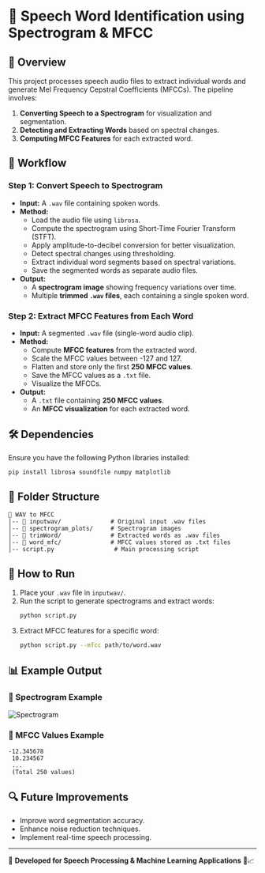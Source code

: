 # 📌 Speech Word Identification using Spectrogram & MFCC

## 📖 Overview
This project processes speech audio files to extract individual words and generate Mel Frequency Cepstral Coefficients (MFCCs). The pipeline involves:
1. **Converting Speech to a Spectrogram** for visualization and segmentation.
2. **Detecting and Extracting Words** based on spectral changes.
3. **Computing MFCC Features** for each extracted word.

## 🚀 Workflow
### Step 1: Convert Speech to Spectrogram
- **Input:** A `.wav` file containing spoken words.
- **Method:**
  - Load the audio file using `librosa`.
  - Compute the spectrogram using Short-Time Fourier Transform (STFT).
  - Apply amplitude-to-decibel conversion for better visualization.
  - Detect spectral changes using thresholding.
  - Extract individual word segments based on spectral variations.
  - Save the segmented words as separate audio files.
- **Output:**
  - A **spectrogram image** showing frequency variations over time.
  - Multiple **trimmed `.wav` files**, each containing a single spoken word.

### Step 2: Extract MFCC Features from Each Word
- **Input:** A segmented `.wav` file (single-word audio clip).
- **Method:**
  - Compute **MFCC features** from the extracted word.
  - Scale the MFCC values between -127 and 127.
  - Flatten and store only the first **250 MFCC values**.
  - Save the MFCC values as a `.txt` file.
  - Visualize the MFCCs.
- **Output:**
  - A `.txt` file containing **250 MFCC values**.
  - An **MFCC visualization** for each extracted word.

## 🛠️ Dependencies
Ensure you have the following Python libraries installed:
```bash
pip install librosa soundfile numpy matplotlib
```

## 📂 Folder Structure
```
📁 WAV to MFCC
│-- 📂 inputwav/              # Original input .wav files
│-- 📂 spectrogram_plots/     # Spectrogram images
│-- 📂 trimWord/              # Extracted words as .wav files
│-- 📂 word_mfc/              # MFCC values stored as .txt files
│-- script.py                 # Main processing script
```

## 🔧 How to Run
1. Place your `.wav` file in `inputwav/`.
2. Run the script to generate spectrograms and extract words:
   ```bash
   python script.py
   ```
3. Extract MFCC features for a specific word:
   ```bash
   python script.py --mfcc path/to/word.wav
   ```

## 📊 Example Output
### 🎵 Spectrogram Example
![Spectrogram](spectrogram_plots/example_spectrogram.png)

### 📜 MFCC Values Example
```
-12.345678
 10.234567
 ...
 (Total 250 values)
```

## 🔍 Future Improvements
- Improve word segmentation accuracy.
- Enhance noise reduction techniques.
- Implement real-time speech processing.

---
📌 **Developed for Speech Processing & Machine Learning Applications** 🎤📈

